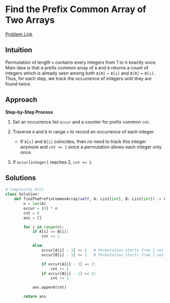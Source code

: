 **Find the Prefix Common Array of Two Arrays**
=
[Problem Link](https://leetcode.com/problems/find-the-prefix-common-array-of-two-arrays/description)

## Intuition
Permutation of length `n` contains every integers from 1 to n exactly once. Main idea is that a prefix common array of `A` and `B`
returns a count of integers which is already seen among both `A[0]` ~ `A[i]` and `B[0]` ~ `B[i]`. Thus, for each step, we track the
occurrence of integers until they are found twice.

## Approach
**Step-by-Step Process**

1. Set an occurrence list `occur` and a counter for prefix common `cnt`.
  
2. Traverse `A` and `B` in range `n` to record an occurrence of each integer.
    - If `A[i]` and `B[i]` coincides, then no need to track this integer anymore and `cnt += 1` since a permutation allows each integer only once.
  
3. If `occur[integer]` reaches 2, `cnt += 1`.
  
## Solutions
```python
# Complexity O(n)
class Solution:
    def findThePrefixCommonArray(self, A: List[int], B: List[int]) -> List[int]:
        n = len(A)
        occur = [0] * n
        cnt = 0
        ans = []

        for i in range(n):
            if A[i] == B[i]:
                cnt += 1

            else:
                occur[A[i] - 1] += 1   # Permutation starts from 1 not 0
                occur[B[i] - 1] += 1   # Permutation starts from 1 not 0

                if occur[A[i] - 1] == 2:
                    cnt += 1
                if occur[B[i] - 1] == 2:
                    cnt += 1

            ans.append(cnt)

        return ans
```
